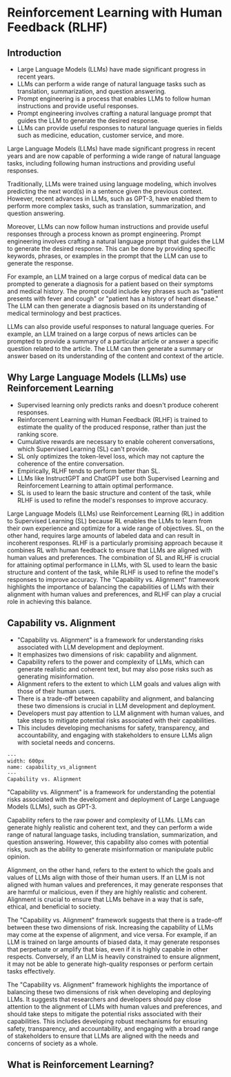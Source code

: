 # Reinforcement Learning with Human Feedback (RLHF)

## Introduction

- Large Language Models (LLMs) have made significant progress in recent years.
- LLMs can perform a wide range of natural language tasks such as translation, summarization, and question answering.
- Prompt engineering is a process that enables LLMs to follow human instructions and provide useful responses.
- Prompt engineering involves crafting a natural language prompt that guides the LLM to generate the desired response.
- LLMs can provide useful responses to natural language queries in fields such as medicine, education, customer service, and more.

Large Language Models (LLMs) have made significant progress in recent years and are now capable of performing a wide range of natural language tasks, including following human instructions and providing useful responses.

Traditionally, LLMs were trained using language modeling, which involves predicting the next word(s) in a sentence given the previous context. However, recent advances in LLMs, such as GPT-3, have enabled them to perform more complex tasks, such as translation, summarization, and question answering.

Moreover, LLMs can now follow human instructions and provide useful responses through a process known as prompt engineering. Prompt engineering involves crafting a natural language prompt that guides the LLM to generate the desired response. This can be done by providing specific keywords, phrases, or examples in the prompt that the LLM can use to generate the response.

For example, an LLM trained on a large corpus of medical data can be prompted to generate a diagnosis for a patient based on their symptoms and medical history. The prompt could include key phrases such as "patient presents with fever and cough" or "patient has a history of heart disease." The LLM can then generate a diagnosis based on its understanding of medical terminology and best practices.

LLMs can also provide useful responses to natural language queries. For example, an LLM trained on a large corpus of news articles can be prompted to provide a summary of a particular article or answer a specific question related to the article. The LLM can then generate a summary or answer based on its understanding of the content and context of the article.

## Why Large Language Models (LLMs) use Reinforcement Learning

- Supervised learning only predicts ranks and doesn't produce coherent responses.
- Reinforcement Learning with Human Feedback (RLHF) is trained to estimate the quality of the produced response, rather than just the ranking score.
- Cumulative rewards are necessary to enable coherent conversations, which Supervised Learning (SL) can't provide.
- SL only optimizes the token-level loss, which may not capture the coherence of the entire conversation.
- Empirically, RLHF tends to perform better than SL.
- LLMs like InstructGPT and ChatGPT use both Supervised Learning and Reinforcement Learning to attain optimal performance.
- SL is used to learn the basic structure and content of the task, while RLHF is used to refine the model's responses to improve accuracy.

Large Language Models (LLMs) use Reinforcement Learning (RL) in addition to Supervised Learning (SL) because RL enables the LLMs to learn from their own experience and optimize for a wide range of objectives. SL, on the other hand, requires large amounts of labeled data and can result in incoherent responses. RLHF is a particularly promising approach because it combines RL with human feedback to ensure that LLMs are aligned with human values and preferences. The combination of SL and RLHF is crucial for attaining optimal performance in LLMs, with SL used to learn the basic structure and content of the task, while RLHF is used to refine the model's responses to improve accuracy. The "Capability vs. Alignment" framework highlights the importance of balancing the capabilities of LLMs with their alignment with human values and preferences, and RLHF can play a crucial role in achieving this balance.

## Capability vs. Alignment

- "Capability vs. Alignment" is a framework for understanding risks associated with LLM development and deployment.
- It emphasizes two dimensions of risk: capability and alignment.
- Capability refers to the power and complexity of LLMs, which can generate realistic and coherent text, but may also pose risks such as generating misinformation.
- Alignment refers to the extent to which LLM goals and values align with those of their human users.
- There is a trade-off between capability and alignment, and balancing these two dimensions is crucial in LLM development and deployment.
- Developers must pay attention to LLM alignment with human values, and take steps to mitigate potential risks associated with their capabilities.
- This includes developing mechanisms for safety, transparency, and accountability, and engaging with stakeholders to ensure LLMs align with societal needs and concerns.

```{figure} ../../tex/nlp_deep/rlhf/capability_vs_alignment.png
---
width: 600px
name: capability_vs_alignment
---
Capability vs. Alignment
```

"Capability vs. Alignment" is a framework for understanding the potential risks associated with the development and deployment of Large Language Models (LLMs), such as GPT-3.

Capability refers to the raw power and complexity of LLMs. LLMs can generate highly realistic and coherent text, and they can perform a wide range of natural language tasks, including translation, summarization, and question answering. However, this capability also comes with potential risks, such as the ability to generate misinformation or manipulate public opinion.

Alignment, on the other hand, refers to the extent to which the goals and values of LLMs align with those of their human users. If an LLM is not aligned with human values and preferences, it may generate responses that are harmful or malicious, even if they are highly realistic and coherent. Alignment is crucial to ensure that LLMs behave in a way that is safe, ethical, and beneficial to society.

The "Capability vs. Alignment" framework suggests that there is a trade-off between these two dimensions of risk. Increasing the capability of LLMs may come at the expense of alignment, and vice versa. For example, if an LLM is trained on large amounts of biased data, it may generate responses that perpetuate or amplify that bias, even if it is highly capable in other respects. Conversely, if an LLM is heavily constrained to ensure alignment, it may not be able to generate high-quality responses or perform certain tasks effectively.

The "Capability vs. Alignment" framework highlights the importance of balancing these two dimensions of risk when developing and deploying LLMs. It suggests that researchers and developers should pay close attention to the alignment of LLMs with human values and preferences, and should take steps to mitigate the potential risks associated with their capabilities. This includes developing robust mechanisms for ensuring safety, transparency, and accountability, and engaging with a broad range of stakeholders to ensure that LLMs are aligned with the needs and concerns of society as a whole.

## What is Reinforcement Learning?
